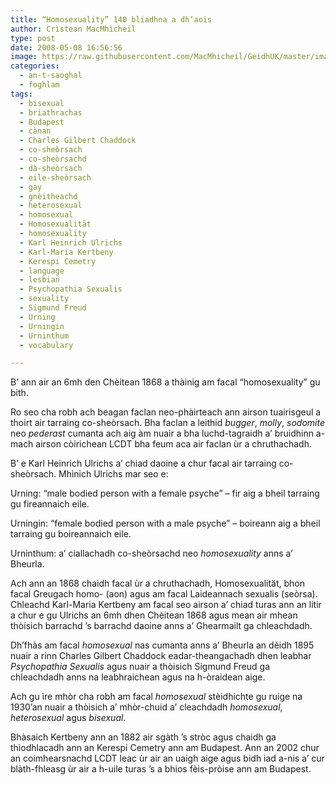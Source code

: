 ```yaml
---
title: “Homosexuality” 140 bliadhna a dh’aois
author: Crìstean MacMhìcheil
type: post
date: 2008-05-08 16:56:56
image: https://raw.githubusercontent.com/MacMhicheil/GeidhUK/master/images/.jpg
categories:
  - an-t-saoghal
  - foghlam
tags:
  - bisexual
  - briathrachas
  - Budapest
  - cànan
  - Charles Gilbert Chaddock
  - co-sheòrsach
  - co-sheòrsachd
  - dà-sheòrsach
  - eile-sheòrsach
  - gay
  - gnèitheachd
  - heterosexual
  - homosexual
  - Homosexualität
  - homosexuality
  - Karl Heinrich Ulrichs
  - Karl-Maria Kertbeny
  - Kerespi Cemetry
  - language
  - lesbian
  - Psychopathia Sexualis
  - sexuality
  - Sigmund Freud
  - Urning
  - Urningin
  - Urninthum
  - vocabulary

---
```

B&#8217; ann air an 6mh den Chèitean 1868 a thàinig am facal &#8220;homosexuality&#8221; gu bith.

<!--more-->

Ro seo cha robh ach beagan faclan neo-phàirteach ann airson tuairisgeul a thoirt air tarraing co-sheòrsach. Bha faclan a leithid _bugger_, _molly_, _sodomite_ neo _pederast_ cumanta ach aig àm nuair a bha luchd-tagraidh a&#8217; bruidhinn a-mach airson còirichean LCDT bha feum aca air faclan ùr a chruthachadh.

B&#8217; e Karl Heinrich Ulrichs a&#8217; chiad daoine a chur facal air tarraing co-sheòrsach. Mhìnich Ulrichs mar seo e:

Urning: &#8220;male bodied person with a female psyche&#8221; &#8211; fir aig a bheil tarraing gu fireannaich eile.

Urningin: &#8220;female bodied person with a male psyche&#8221; &#8211; boireann aig a bheil tarraing gu boireannaich eile.

Urninthum: a&#8217; ciallachadh co-sheòrsachd neo _homosexuality_ anns a&#8217; Bheurla.

Ach ann an 1868 chaidh facal ùr a chruthachadh, Homosexualität, bhon facal Greugach homo- (aon) agus am facal Laideannach sexualis (seòrsa). Chleachd Karl-Maria Kertbeny am facal seo airson a&#8217; chiad turas ann an litir a chur e gu Ulrichs an 6mh dhen Chèitean 1868 agus mean air mhean thòisich barrachd &#8217;s barrachd daoine anns a&#8217; Ghearmailt ga chleachdadh.

Dh&#8217;fhàs am facal _homosexual_ nas cumanta anns a&#8217; Bheurla an dèidh 1895 nuair a rinn Charles Gilbert Chaddock eadar-theangachadh dhen leabhar _Psychopathia Sexualis_ agus nuair a thòisich Sigmund Freud ga chleachdadh anns na leabhraichean agus na h-òraidean aige.

Ach gu ìre mhòr cha robh am facal _homosexual_ stèidhichte gu ruige na 1930&#8217;an nuair a thòisich a&#8217; mhòr-chuid a&#8217; cleachdadh _homosexual_, _heterosexual_ agus _bisexual_.

Bhàsaich Kertbeny ann an 1882 air sgàth &#8217;s stròc agus chaidh ga thìodhlacadh ann an Kerespi Cemetry ann am Budapest. Ann an 2002 chur an coimhearsnachd LCDT leac ùr air an uaigh aige agus bidh iad a-nis a&#8217; cur blàth-fhleasg ùr air a h-uile turas &#8217;s a bhios fèis-pròise ann am Budapest.
